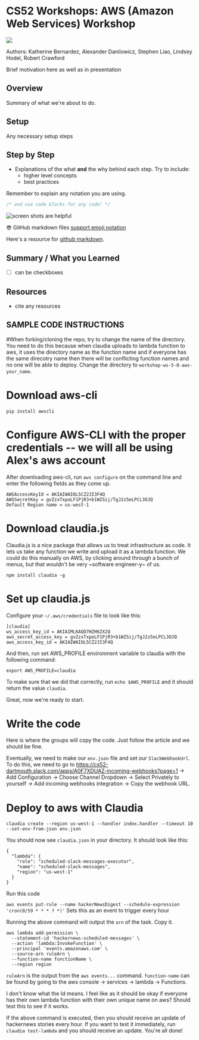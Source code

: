 

# CS52 Workshops:  AWS (Amazon Web Services) Workshop

![](https://static1.squarespace.com/static/599bfc6803596ef973b3fade/t/5adde270575d1f40f9b86b12/1524490877466/Amazon+Web+Serives)


Authors: Katherine Bernardez, Alexander Danilowicz, Stephen Liao, Lindsey Hodel, Robert Crawford

Brief motivation here as well as in presentation

## Overview

Summary of what we're about to do.

## Setup

Any necessary setup steps

## Step by Step

* Explanations of the what **and** the why behind each step. Try to include:
  * higher level concepts
  * best practices

Remember to explain any notation you are using.

```javascript
/* and use code blocks for any code! */
```

![screen shots are helpful](img/screenshot.png)

:sunglasses: GitHub markdown files [support emoji notation](http://www.emoji-cheat-sheet.com/)

Here's a resource for [github markdown](https://guides.github.com/features/mastering-markdown/).


## Summary / What you Learned

* [ ] can be checkboxes

## Resources

* cite any resources



## SAMPLE CODE INSTRUCTIONS
#When forking/cloning the repo, try to change the name of the directory. You need to do this because when claudia uploads to lambda function to aws, it uses the directory name as the function name and if everyone has the same direcotry name then there will be conflicting function names and no one will be able to deploy. Change the directory to `workshop-ws-5-8-aws-your_name`. 

# Download aws-cli
`pip install awscli`

# Configure AWS-CLI with the proper credentials -- we will all be using Alex's aws account
After downloading aws-cli, run `aws configure` on the command line and enter the following fields as they come up.
```
AWSAccessKeyId = AKIAIWAIOL5CZ2JI3F4Q
AWSSecretKey = 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
Default Region name = us-west-1
```

# Download claudia.js
Claudia.js is a nice package that allows us to treat infrastructure as code. It lets us take any function we write and upload it as a lambda function. We could do this manually on AWS, by clicking around through a bunch of menus, but that wouldn't be very ~software engineer-y~ of us.

`npm install claudia -g`

# Set up claudia.js
Configure your `~/.aws/credentials` file to look like this:

```
[claudia]
ws_access_key_id = AKIAIMLKAQO7HZH6ZX2Q
aws_secret_access_key = gvZzxTxpoLF1PjR3+b1WZSij/TgJ2z5eLPCL3OJQ
aws_access_key_id = AKIAIWAIOL5CZ2JI3F4Q
```

And then, run set AWS_PROFILE environment variable to claudia with the following command:

```
export AWS_PROFILE=claudia
```
To make sure that we did that correctly, run `echo $AWS_PROFILE` and it should return the value `claudia`.

Great, now we're ready to start.

# Write the code
Here is where the groups will copy the code. Just follow the article and we should be fine.

Eventually, we need to make our `env.json` file and set our `SlackWebhookUrl`. To do this, we need to go to https://cs52-dartmouth.slack.com/apps/A0F7XDUAZ-incoming-webhooks?page=1 -> Add Configuration -> Choose Channel Dropdown -> Select Privately to yourself -> Add incoming webhooks integration -> Copy the webhook URL.


# Deploy to aws with Claudia

```
claudia create --region us-west-1 --handler index.handler --timeout 10 --set-env-from-json env.json
```

You should now see `claudia.json` in your directory. It should look like this:

```
{
  "lambda": {
    "role": "scheduled-slack-messages-executor",
    "name": "scheduled-slack-messages",
    "region": "us-west-1"
  }
}
```
Run this code

`aws events put-rule --name hackerNewsDigest --schedule-expression 'cron(0/59 * * * ? *)'` Sets this as an event to trigger every hour

Running the above command will output the `arn` of the task. Copy it. 

```
aws lambda add-permission \
  --statement-id 'hackernews-scheduled-messages' \
  --action 'lambda:InvokeFunction' \
  --principal 'events.amazonaws.com' \
  --source-arn ruleArn \
  --function-name functionName \
  --region region
```

`ruleArn` is the output from the `aws events...` command. `function-name` can be found by going to the aws console -> services -> lambda -> Functions.

I don't know what the Id means. I feel like as it should be okay if everyone has their own lambda function with their own unique name on aws? Should test this to see if it works.

If the above command is executed, then you should receive an update of hackernews stories every hour. If you want to test it immediately, run `claudia test-lambda` and you should receive an update. You're all done!


